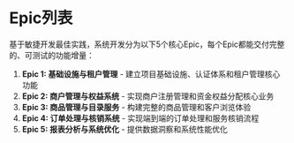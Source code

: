 # Epic列表

基于敏捷开发最佳实践，系统开发分为以下5个核心Epic，每个Epic都能交付完整的、可测试的功能增量：

1. **Epic 1: 基础设施与租户管理** - 建立项目基础设施、认证体系和租户管理核心功能
2. **Epic 2: 商户管理与权益系统** - 实现商户注册管理和资金权益分配核心业务
3. **Epic 3: 商品管理与目录服务** - 构建完整的商品管理和客户浏览体验
4. **Epic 4: 订单处理与核销系统** - 实现端到端的订单处理和服务核销流程
5. **Epic 5: 报表分析与系统优化** - 提供数据洞察和系统性能优化

